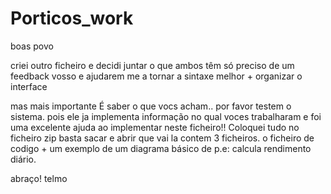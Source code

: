 # Porticos_work

boas povo

criei outro ficheiro e decidi juntar o que ambos têm só preciso de um feedback vosso e ajudarem me a tornar a sintaxe melhor + organizar o interface

mas mais importante É saber o que vocs acham.. por favor testem o sistema. pois ele ja implementa informação no qual voces trabalharam e foi uma excelente ajuda
ao implementar neste ficheiro!!
Coloquei tudo no ficheiro zip basta sacar e abrir que vai la contem 3 ficheiros. o ficheiro de codigo + um exemplo de um diagrama básico de p.e: calcula rendimento diário.

abraço!
telmo
